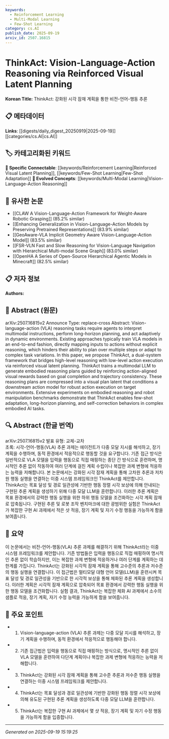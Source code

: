 ```yaml
---
keywords:
  - Reinforcement Learning
  - Multi-Modal Learning
  - Few-Shot Learning
category: cs.AI
publish_date: 2025-09-19
arxiv_id: 2507.16815
---
```


<!-- KEYWORD_LINKING_METADATA:
{
  "processed_timestamp": "2025-09-22 21:21:23.069521",
  "vocabulary_version": "1.0",
  "selected_keywords": [
    "Reinforcement Learning",
    "Multi-Modal Learning",
    "Few-Shot Learning"
  ],
  "rejected_keywords": [
    "Embodied AI"
  ],
  "similarity_scores": {
    "Reinforcement Learning": 0.8,
    "Multi-Modal Learning": 0.78,
    "Few-Shot Learning": 0.75
  },
  "extraction_method": "AI_prompt_based",
  "budget_applied": true
}
-->


# ThinkAct: Vision-Language-Action Reasoning via Reinforced Visual Latent Planning

**Korean Title:** ThinkAct: 강화된 시각 잠재 계획을 통한 비전-언어-행동 추론

## 📋 메타데이터

**Links**: [[digests/daily_digest_20250919|2025-09-19]]   [[categories/cs.AI|cs.AI]]

## 🏷️ 카테고리화된 키워드
**🔗 Specific Connectable**: [[keywords/Reinforcement Learning|Reinforced Visual Latent Planning]], [[keywords/Few-Shot Learning|Few-Shot Adaptation]]
**🚀 Evolved Concepts**: [[keywords/Multi-Modal Learning|Vision-Language-Action Reasoning]]

## 🔗 유사한 논문
- [[CLAW A Vision-Language-Action Framework for Weight-Aware Robotic Grasping]] (85.2% similar)
- [[Enhancing Generalization in Vision-Language-Action Models by Preserving Pretrained Representations]] (83.9% similar)
- [[GeoAware-VLA Implicit Geometry Aware Vision-Language-Action Model]] (83.5% similar)
- [[FSR-VLN Fast and Slow Reasoning for Vision-Language Navigation with Hierarchical Multi-modal Scene Graph]] (83.0% similar)
- [[OpenHA A Series of Open-Source Hierarchical Agentic Models in Minecraft]] (82.5% similar)

## 📋 저자 정보

**Authors:** 

## 📄 Abstract (원문)

arXiv:2507.16815v2 Announce Type: replace-cross 
Abstract: Vision-language-action (VLA) reasoning tasks require agents to interpret multimodal instructions, perform long-horizon planning, and act adaptively in dynamic environments. Existing approaches typically train VLA models in an end-to-end fashion, directly mapping inputs to actions without explicit reasoning, which hinders their ability to plan over multiple steps or adapt to complex task variations. In this paper, we propose ThinkAct, a dual-system framework that bridges high-level reasoning with low-level action execution via reinforced visual latent planning. ThinkAct trains a multimodal LLM to generate embodied reasoning plans guided by reinforcing action-aligned visual rewards based on goal completion and trajectory consistency. These reasoning plans are compressed into a visual plan latent that conditions a downstream action model for robust action execution on target environments. Extensive experiments on embodied reasoning and robot manipulation benchmarks demonstrate that ThinkAct enables few-shot adaptation, long-horizon planning, and self-correction behaviors in complex embodied AI tasks.

## 🔍 Abstract (한글 번역)

arXiv:2507.16815v2 발표 유형: 교체-교차  
초록: 시각-언어-행동(VLA) 추론 과제는 에이전트가 다중 모달 지시를 해석하고, 장기 계획을 수행하며, 동적 환경에서 적응적으로 행동할 것을 요구합니다. 기존 접근 방식은 일반적으로 VLA 모델을 입력을 행동으로 직접 매핑하는 종단 간 방식으로 훈련하며, 명시적인 추론 없이 작동하여 여러 단계에 걸친 계획 수립이나 복잡한 과제 변형에 적응하는 능력을 저해합니다. 본 논문에서는 강화된 시각 잠재 계획을 통해 고차원 추론과 저차원 행동 실행을 연결하는 이중 시스템 프레임워크인 ThinkAct를 제안합니다. ThinkAct는 목표 달성 및 경로 일관성에 기반한 행동 정렬 시각 보상에 의해 안내되는 구현된 추론 계획을 생성하기 위해 다중 모달 LLM을 훈련합니다. 이러한 추론 계획은 목표 환경에서의 강력한 행동 실행을 위한 하위 행동 모델을 조건화하는 시각 계획 잠재로 압축됩니다. 구현된 추론 및 로봇 조작 벤치마크에 대한 광범위한 실험은 ThinkAct가 복잡한 구현 AI 과제에서 적은 샷 적응, 장기 계획 및 자기 수정 행동을 가능하게 함을 보여줍니다.

## 📝 요약

이 논문에서는 비전-언어-행동(VLA) 추론 과제를 해결하기 위해 ThinkAct라는 이중 시스템 프레임워크를 제안합니다. 기존 방법들은 입력을 행동으로 직접 매핑하여 명시적인 추론 없이 학습하지만, 이는 복잡한 과제 변형에 적응하거나 여러 단계를 계획하는 데 한계를 가집니다. ThinkAct는 강화된 시각적 잠재 계획을 통해 고수준의 추론과 저수준의 행동 실행을 연결합니다. 이 접근법은 멀티모달 대형 언어 모델(LLM)을 훈련시켜 목표 달성 및 경로 일관성을 기반으로 한 시각적 보상을 통해 체화된 추론 계획을 생성합니다. 이러한 계획은 시각적 잠재 계획으로 압축되어 목표 환경에서 강력한 행동 실행을 위한 행동 모델을 조건화합니다. 실험 결과, ThinkAct는 복잡한 체화 AI 과제에서 소수의 샘플로 적응, 장기 계획, 자기 수정 능력을 가능하게 함을 보여줍니다.

## 🎯 주요 포인트

- 1. Vision-language-action (VLA) 추론 과제는 다중 모달 지시를 해석하고, 장기 계획을 수행하며, 동적 환경에서 적응적으로 행동해야 합니다.

- 2. 기존 접근법은 입력을 행동으로 직접 매핑하는 방식으로, 명시적인 추론 없이 VLA 모델을 훈련하여 다단계 계획이나 복잡한 과제 변형에 적응하는 능력을 저해합니다.

- 3. ThinkAct는 강화된 시각 잠재 계획을 통해 고수준 추론과 저수준 행동 실행을 연결하는 이중 시스템 프레임워크를 제안합니다.

- 4. ThinkAct는 목표 달성과 경로 일관성에 기반한 강화된 행동 정렬 시각 보상에 의해 유도된 구현된 추론 계획을 생성하도록 다중 모달 LLM을 훈련합니다.

- 5. ThinkAct는 복잡한 구현 AI 과제에서 몇 샷 적응, 장기 계획 및 자기 수정 행동을 가능하게 함을 입증합니다.

---

*Generated on 2025-09-19 15:19:25*